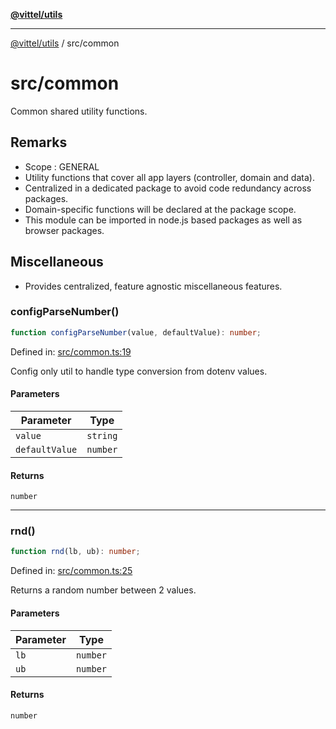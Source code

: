 [**@vittel/utils**](../README.md)

***

[@vittel/utils](../README.md) / src/common

# src/common

Common shared utility functions.

## Remarks

- Scope : GENERAL
- Utility functions that cover all app layers (controller, domain and data).
- Centralized in a dedicated package to avoid code redundancy across packages.
- Domain-specific functions will be declared at the package scope.
- This module can be imported in node.js based packages as well as browser packages.

## Miscellaneous

- Provides centralized, feature agnostic miscellaneous features.

### configParseNumber()

```ts
function configParseNumber(value, defaultValue): number;
```

Defined in: [src/common.ts:19](https://github.com/mulekick/vittel/blob/fd6f7ece7df6639cbc3c099ded62d635ce6ae274/packages/utils/src/common.ts#L19)

Config only util to handle type conversion from dotenv values.

#### Parameters

| Parameter | Type |
| ------ | ------ |
| `value` | `string` |
| `defaultValue` | `number` |

#### Returns

`number`

***

### rnd()

```ts
function rnd(lb, ub): number;
```

Defined in: [src/common.ts:25](https://github.com/mulekick/vittel/blob/fd6f7ece7df6639cbc3c099ded62d635ce6ae274/packages/utils/src/common.ts#L25)

Returns a random number between 2 values.

#### Parameters

| Parameter | Type |
| ------ | ------ |
| `lb` | `number` |
| `ub` | `number` |

#### Returns

`number`
